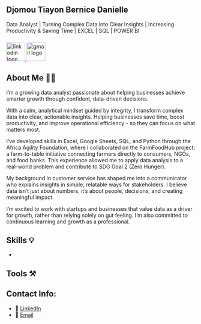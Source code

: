 ## Djomou Tiayon Bernice Danielle

Data Analyst | Turning Complex Data into Clear Insights | Increasing Productivity & Saving Time | EXCEL | SQL | POWER BI

###

<div align="left"> 
  <a href="www.linkedin.com/in/djomou-tiayon-bernice-danielle-b3550a242" target="_blank">
    <img src="https://img.shields.io/static/v1?message=Connect&logo=linkedin&label=LinkedIn&color=403d39&logoColor=white&labelColor=0077B5&style=flat" height="50" alt="linkedin logo"/>
  </a>
  
  </a>
  <a href="mailto:djomoubernice@gmail.com" target="_blank">
    <img src="https://img.shields.io/static/v1?message=Contact&logo=gmail&label=Email&color=403d39&logoColor=white&labelColor=D14836&style=flat" height="50" alt="gmail logo"  />
  </a>
  
</div>

###

###

<div align="left">
</div>

###





## About Me 👱‍♀️

I’m a growing data analyst passionate about helping businesses achieve smarter growth through confident, data-driven decisions.

With a calm, analytical mindset guided by integrity, I transform complex data into clear, actionable insights. Helping businesses save time, boost productivity, and improve operational efficiency - so they can focus on what matters most.

I’ve developed skills in Excel, Google Sheets, SQL, and Python through the Africa Agility Foundation, where I collaborated on the FarmFoodHub project; a farm-to-table initiative connecting farmers directly to consumers, NGOs, and food banks. This experience allowed me to apply data analysis to a real-world problem and contribute to SDG Goal 2 (Zero Hunger).

My background in customer service has shaped me into a communicator who explains insights in simple, relatable ways for stakeholders. I believe data isn’t just about numbers, it’s about people, decisions, and creating meaningful impact.

I’m excited to work with startups and businesses that value data as a driver for growth, rather than relying solely on gut feeling. I’m also committed to continuous learning and growth as a professional.

## Skills 💡

* 

## Tools ⚒️


## Contact Info:

*  🔗 [LinkedIn](www.linkedin.com/in/djomou-tiayon-bernice-danielle-b3550a242)
*  📧 [Email](djomoubernice@gmail.com)












<!--
**dj-tiayon/dj-tiayon** is a ✨ _special_ ✨ repository because its `README.md` (this file) appears on your GitHub profile.

Here are some ideas to get you started:

- 🔭 I’m currently working on ...
- 🌱 I’m currently learning ...
- 👯 I’m looking to collaborate on ...
- 🤔 I’m looking for help with ...
- 💬 Ask me about ...
- 📫 How to reach me: ...
- 😄 Pronouns: ...
- ⚡ Fun fact: ...
-->

